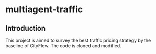 # multiagent-traffic
## Introduction
This project is aimed to survey the best traffic pricing strategy by the baseline of CityFlow.
The code is cloned and modified.
